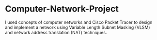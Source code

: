 # Computer-Network-Project
I used concepts of computer networks and Cisco Packet Tracer to design and implement a network using Variable Length Subnet Masking (VLSM) and network address translation (NAT) techniques.

